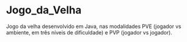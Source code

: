 # Jogo_da_Velha
Jogo da velha desenvolvido em Java, nas modalidades PVE (jogador vs ambiente, em três níveis de dificuldade) e PVP (jogador vs jogador).
